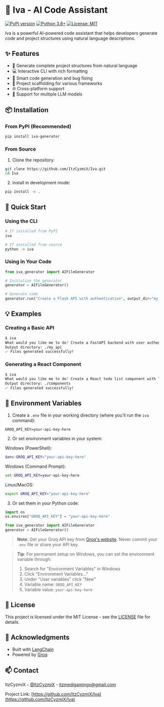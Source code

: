 # 🤖 Iva - AI Code Assistant

[![PyPI version](https://badge.fury.io/py/iva-generator.svg)](https://badge.fury.io/py/iva-generator)
[![Python 3.8+](https://img.shields.io/badge/python-3.8+-blue.svg)](https://www.python.org/downloads/)
[![License: MIT](https://img.shields.io/badge/License-MIT-yellow.svg)](https://opensource.org/licenses/MIT)

Iva is a powerful AI-powered code assistant that helps developers generate code and project structures using natural language descriptions.

## ✨ Features

-   🚀 Generate complete project structures from natural language
-   💻 Interactive CLI with rich formatting
-   🔧 Smart code generation and bug fixing
-   📁 Project scaffolding for various frameworks
-   🌐 Cross-platform support
-   🤖 Support for multiple LLM models 

## 📦 Installation

### From PyPI (Recommended)

```bash
pip install iva-generator
```

### From Source

1. Clone the repository:

```bash
git clone https://github.com/ItzCyzmiX/Iva.git
cd Iva
```

2. Install in development mode:

```bash
pip install -e .
```

## 🚀 Quick Start

### Using the CLI

```bash
# If installed from PyPI
iva

# If installed from source
python -m iva
```

### Using in Your Code

```python
from iva_generator import AIFileGenerator

# Initialize the generator
generator = AIFileGenerator()

# Generate code
generator.run("Create a Flask API with authentication", output_dir="my_project")
```

## 💡 Examples

### Creating a Basic API

```bash
$ iva
What would you like me to do? Create a FastAPI backend with user authentication
Output directory: ./my_api
✅ Files generated successfully!
```

### Generating a React Component

```bash
$ iva
What would you like me to do? Create a React todo list component with TypeScript
Output directory: ./components
✅ Files generated successfully!
```

## 🔑 Environment Variables

1. Create a `.env` file in your working directory (where you'll run the `iva` command):

```env
GROQ_API_KEY=your-api-key-here
```

2. Or set environment variables in your system:

Windows (PowerShell):

```powershell
$env:GROQ_API_KEY="your-api-key-here"
```

Windows (Command Prompt):

```cmd
set GROQ_API_KEY=your-api-key-here
```

Linux/MacOS:

```bash
export GROQ_API_KEY="your-api-key-here"
```

3. Or set them in your Python code:

```python
import os
os.environ["GROQ_API_KEY"] = "your-api-key-here"

from iva_generator import AIFileGenerator
generator = AIFileGenerator()
```

> **Note**: Get your Groq API key from [Groq's website](https://groq.com/). Never commit your `.env` file or share your API key.

> **Tip**: For permanent setup on Windows, you can set the environment variable through:
>
> 1. Search for "Environment Variables" in Windows
> 2. Click "Environment Variables..."
> 3. Under "User variables" click "New"
> 4. Variable name: `GROQ_API_KEY`
> 5. Variable value: `your-api-key-here`

## 📝 License

This project is licensed under the MIT License - see the [LICENSE](LICENSE) file for details.

## 🙏 Acknowledgments

-   Built with [LangChain](https://github.com/hwchase17/langchain)
-   Powered by [Groq](https://groq.com/)

## 📫 Contact

ItzCyzmiX - [@ItzCyzmiX](https://github.com/ItzCyzmiX) - itzmedigamingx@gmail.com

Project Link: [https://github.com/ItzCyzmiX/Iva](https://github.com/ItzCyzmiX/Iva)
